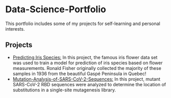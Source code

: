 # Data-Science-Portfolio
This portfolio includes some of my projects for self-learning and personal interests.

## Projects

- [Predicting Iris Species:](https://github.com/Liaotimo/Data-Science-Portfolio/blob/main/Gaspe%20Iris%20Classification%20Project/Iris%20Support%20Vector%20Machines%20Project.ipynb)
In this project, the famous iris flower data set was used to train a model for prediction of iris species based on flower measurements. Ronald Fisher originally collected the majority of these samples in 1936 from the beautiful Gaspé Peninsula in Quebec!
- [Mutation-Analysis-of-SARS-CoV-2-Sequences:](https://github.com/Liaotimo/Data-Science-Portfolio/blob/main/SARS-COV-2%20RBD%20Mutation%20Analysis/SARS-CoV-2%20RBD%20Sequence%20Analysis.ipynb)
 In this project, mutant SARS-CoV-2 RBD sequences were analyzed to determine the location of substitutions in a single-site mutagenesis library.
